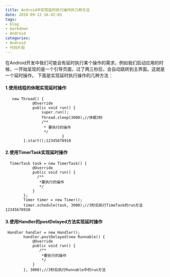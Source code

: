 ```yaml
---
title: Android中实现延时执行操作的几种方法
date: 2018-09-12 16:42:03
tags:
- blog
- markdown
- Android 
categories:
- Android 
- 代码片段
---
```


在Android开发中我们可能会有延时执行某个操作的需求，例如我们启动应用的时候，一开始呈现的是一个引导页面，过了两三秒后，会自动跳转到主界面。这就是一个延时操作。 
下面是实现延时执行操作的几种方法：

#### **1.使用线程的休眠实现延时操作**

```
   new Thread() {
            @Override
            public void run() {
                super.run();
                Thread.sleep(3000);//休眠3秒
                /**
                 * 要执行的操作
                 */
                         }
        }.start();12345678910
```

#### **2.使用TimerTask实现延时操作**

```
  TimerTask task = new TimerTask() {
            @Override
            public void run() {
              /**
               *要执行的操作
               */
            }
        };
        Timer timer = new Timer();
        timer.schedule(task, 3000);//3秒后执行TimeTask的run方法12345678910
```

#### **3.使用Handler的postDelayed方法实现延时操作**

```
 Handler handler = new Handler();
        handler.postDelayed(new Runnable() {
            @Override
            public void run() {
               /**
                *要执行的操作
                */
            }
        }, 3000);//3秒后执行Runnable中的run方法
```